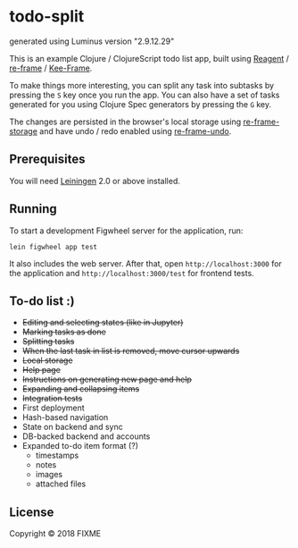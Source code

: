 # todo-split

generated using Luminus version "2.9.12.29"

This is an example Clojure / ClojureScript todo list app, built using
[Reagent][1] / [re-frame][2] / [Kee-Frame][3].

To make things more interesting, you can split any task into subtasks
by pressing the `S` key once you run the app.
You can also have a set of tasks generated for you
using Clojure Spec generators by pressing the `G` key.

The changes are persisted in the browser's local storage using
[re-frame-storage][4]
and have undo / redo enabled using [re-frame-undo][5].

[1]: https://github.com/reagent-project/reagent/
[2]: https://github.com/Day8/re-frame
[3]: https://github.com/ingesolvoll/kee-frame
[4]: https://github.com/akiroz/re-frame-storage
[5]: https://github.com/Day8/re-frame-undo

## Prerequisites

You will need [Leiningen][1] 2.0 or above installed.

[1]: https://github.com/technomancy/leiningen

## Running

To start a development Figwheel server for the application, run:

    lein figwheel app test
    
It also includes the web server.
After that, open `http://localhost:3000` for the application and
`http://localhost:3000/test` for frontend tests.

## To-do list :)

* ~~Editing and selecting states (like in Jupyter)~~
* ~~Marking tasks as done~~
* ~~Splitting tasks~~
* ~~When the last task in list is removed, move cursor upwards~~
* ~~Local storage~~
* ~~Help page~~
* ~~Instructions on generating new page and help~~
* ~~Expanding and collapsing items~~
* ~~Integration tests~~
* First deployment
* Hash-based navigation
* State on backend and sync
* DB-backed backend and accounts
* Expanded to-do item format (?)
    - timestamps
    - notes
    - images
    - attached files

## License

Copyright © 2018 FIXME
